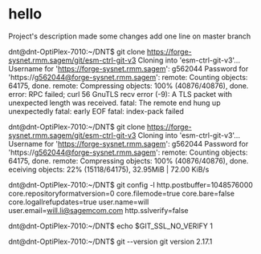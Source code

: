# hello
Project's description
made some changes
add one line on master branch

dnt@dnt-OptiPlex-7010:~/DNT$ git clone https://forge-sysnet.rmm.sagem/git/esm-ctrl-git-v3
Cloning into 'esm-ctrl-git-v3'...
Username for 'https://forge-sysnet.rmm.sagem': g562044
Password for 'https://g562044@forge-sysnet.rmm.sagem': 
remote: Counting objects: 64175, done.
remote: Compressing objects: 100% (40876/40876), done.
error: RPC failed; curl 56 GnuTLS recv error (-9): A TLS packet with unexpected length was received.
fatal: The remote end hung up unexpectedly
fatal: early EOF
fatal: index-pack failed

dnt@dnt-OptiPlex-7010:~/DNT$ git clone https://forge-sysnet.rmm.sagem/git/esm-ctrl-git-v3
Cloning into 'esm-ctrl-git-v3'...
Username for 'https://forge-sysnet.rmm.sagem': g562044
Password for 'https://g562044@forge-sysnet.rmm.sagem': 
remote: Counting objects: 64175, done.
remote: Compressing objects: 100% (40876/40876), done.
eceiving objects:  22% (15118/64175), 32.95MiB | 72.00 KiB/s

dnt@dnt-OptiPlex-7010:~/DNT$ git config -l
http.postbuffer=1048576000
core.repositoryformatversion=0
core.filemode=true
core.bare=false
core.logallrefupdates=true
user.name=will
user.email=will.li@sagemcom.com
http.sslverify=false

dnt@dnt-OptiPlex-7010:~/DNT$ echo $GIT_SSL_NO_VERIFY 
1

dnt@dnt-OptiPlex-7010:~/DNT$ git --version
git version 2.17.1
